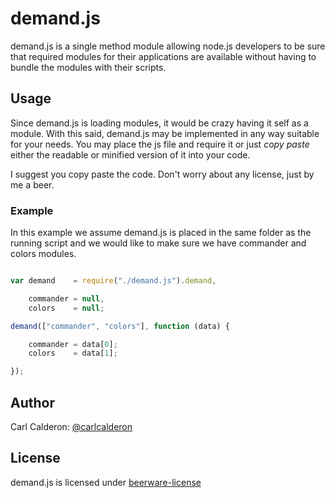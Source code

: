 # demand.js

demand.js is a single method module allowing node.js developers to be sure
that required modules for their applications are available without having to
bundle the modules with their scripts.

## Usage

Since demand.js is loading modules, it would be crazy having it self as a
module. With this said, demand.js may be implemented in any way suitable for
your needs. You may place the js file and require it or just *copy paste* either
the readable or minified version of it into your code.

I suggest you copy paste the code. Don't worry about any license, just by me a beer.

### Example

In this example we assume demand.js is placed in the same folder as the running
script and we would like to make sure we have commander and colors modules.

```javascript

var demand    = require("./demand.js").demand,

    commander = null,
    colors    = null;

demand(["commander", "colors"], function (data) {

    commander = data[0];
    colors    = data[1];

});
```

## Author

Carl Calderon: [@carlcalderon][twitter]

## License

demand.js is licensed under [beerware-license][beer]

[twitter]:https://twitter.com/carlcalderon
[beer]:http://en.wikipedia.org/wiki/Beerware
